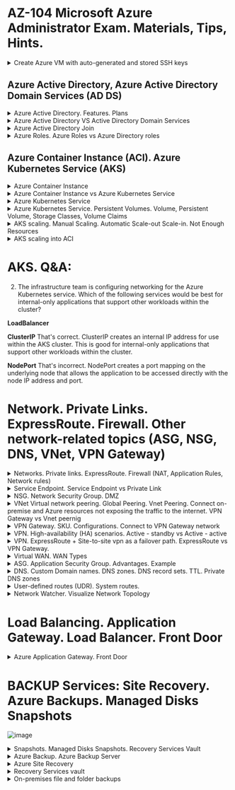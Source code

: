 # AZ-104 Microsoft Azure Administrator Exam. Materials, Tips, Hints.

<details>
<summary>Create Azure VM with auto-generated and stored SSH keys</summary>

> az vm create \
    --resource-group YOUR_RESOURCE_GROUP \
    --name SampleVM2 \
    --image UbuntuLTS \
    --admin-username azureuser \
    --generate-ssh-keys \

</details>  

## Azure Active Directory, Azure Active Directory Domain Services (AD DS)

<details>
<summary>Azure Active Directory. Features. Plans</summary>

![image](https://user-images.githubusercontent.com/4239376/187085417-662708e0-87eb-445c-b6d0-aaea1e0fdc98.png)

</details>

<details>
<summary>Azure Active Directory VS Active Directory Domain Services</summary>

![image](https://user-images.githubusercontent.com/4239376/187085204-f65f3882-d2c3-4369-ab04-b8fbf65cb190.png)

Azure Active Directory is different
* Although Azure AD has many similarities to AD DS, there are also many differences. It is important to realize that using Azure AD is different from deploying an Active Directory domain controller on an Azure virtual machine and adding it to your on-premises domain. Here are some characteristics of Azure AD that make it different.

1. Identity solution. Azure AD is primarily an identity solution, and it is designed for Internet-based applications by using HTTP and HTTPS communications.
REST API Querying. Because Azure AD is HTTP/HTTPS based, it cannot be queried through LDAP. Instead, Azure AD uses the REST API over HTTP and HTTPS.
2. Communication Protocols. Because Azure AD is HTTP/HTTPS based, it does not use Kerberos authentication. Instead, it uses HTTP and HTTPS protocols such as SAML, WS-Federation, and OpenID Connect for authentication (and OAuth for authorization).
3. Federation Services. Azure AD includes federation services, and many third-party services (such as Facebook).
4. Flat structure. Azure AD users and groups are created in a flat structure, and there are no Organizational Units (OUs) or Group Policy Objects (GPOs).
</details>

<details>
<summary>Azure Active Directory Join</summary>

  Azure AD Join is designed to provide access to organizational apps and resources and to simplify Windows deployments of work-owned devices. AD Join has these benefits.  
  Azure Active Directory (Azure AD) enables single sign-on to devices, apps, and services from anywhere. IT administrators must ensure corporate assets are protected and that devices meet standards for security and compliance.  
  ![image](https://user-images.githubusercontent.com/4239376/187085477-db312954-4af1-49b3-877c-ea64fa03f245.png)

  ### Azure AD Join benefits:
* Single-Sign-On (SSO) to your Azure-managed SaaS apps and services. Your users won't have additional authentication prompts when accessing work resources. The SSO functionality is available even when users are not connected to the domain network.
* Enterprise state roaming of user settings across joined devices. With Windows 10, users gain the ability to securely synchronize their user settings and application settings data to the cloud. This reduces the time to configure a new device.
* Access to Microsoft Store for Business using an Azure AD account. Your users can choose from an inventory of applications pre-selected by the organization.
* Windows Hello support for secure and convenient access to work resources.
* Restriction of access to apps from only devices that meet compliance policy.
* Seamless access to on-premise resources when the device has line of sight to the on-premises domain controller.

  ### Connection options:
* Registering a device to Azure AD enables you to manage a device’s identity. Azure AD device registration provides the device with an identity that is used to authenticate the device when a user signs-in to Azure AD. You can use the identity to enable or disable a device.
* Joining a device is an extension to registering a device. Joining provides the benefits of registering and changes the local state of a device. Changing the local state enables your users to sign-in to a device using an organizational work or school account instead of a personal account.
  
</details>

<details>
<summary>Azure Roles. Azure Roles vs Azure Directory roles</summary>

![image](https://user-images.githubusercontent.com/4239376/187094387-e7732727-4847-419a-a3f9-af31cefd071a.png)
![image](https://user-images.githubusercontent.com/4239376/187094390-944ae973-6a22-4828-904d-a9cee7afc8a8.png)
1. Actions
2. NoActions
3. DataActions

* Classic subscription administrator roles
* Azure role-based access control (RBAC) roles
* Azure Active Directory (Azure AD) administrator roles

![image](https://user-images.githubusercontent.com/4239376/187094377-029444cf-0bf9-4ae6-88cd-e906a6c11db9.png)

### The following diagram illustrates how Azure AD Admin roles are different from Azure RBAC roles. 
Azure AD Admin roles are used to manage resources in Azure AD, such as users, groups, and domains. Azure RBAC roles provide more fine-grained access management to Azure resources.

![image](https://user-images.githubusercontent.com/4239376/187094494-02376152-8d06-41ad-87e6-c6ebba533793.png)

</details>

## Azure Container Instance (ACI). Azure Kubernetes Service (AKS)

<details>
<summary>Azure Container Instance</summary>

### Intro:
The top-level resource in Azure Container Instances is the container group. A container group is a collection of containers that get scheduled on the same host machine. The containers in a container group share a lifecycle, resources, local network, and storage volumes. It's similar in concept to a pod in Kubernetes.

![image](https://user-images.githubusercontent.com/4239376/188326890-ee3cf8a5-cb0e-44ff-a508-7b4ddb002994.png)
![image](https://user-images.githubusercontent.com/4239376/188326898-b7259ee3-83e1-4db8-983f-cbb2c3b77b92.png)

### An example container group:
* Is scheduled on a single host machine.
* Is assigned a DNS name label.
* Exposes a single public IP address, with one exposed port.
* Consists of two containers. One container listens on port 80, while the other listens on port 1433.
* Includes two Azure file shares as volume mounts, and each container mounts one of the shares locally.

### Resource allocation
Azure Container Instances allocates resources such as CPUs, memory, and optionally GPUs to a multi-container group by adding the resource requests of the instances in the group. Taking CPU resources as an example, if you create a container group with two container instances, each requesting one CPU, then the container group is allocated 2 CPUs.

### Common scenarios
* Multi-container groups are useful in cases where you want to divide a single functional task into a small number of container images. These images can then be delivered by different teams and have separate resource requirements. Example usage could include:

* A container serving a web application and a container pulling the latest content from source control.
* An application container and a logging container. The logging container collects the logs and metrics output by the main application and writes them to long-term storage.
* An application container and a monitoring container. The monitoring container periodically makes a request to the application to ensure that it's running and responding correctly, and raises an alert if it's not.
* A front-end container and a back-end container. The front end might serve a web application, with the back end running a service to retrieve data.

</details>

<details>
<summary>Azure Container Instance vs Azure Kubernetes Service</summary>

ACI is easier, lightweight solution to run your containerized instances. AKS is more about handling complex scenarios when you need to manage a series of pods, containers in them and so on.

</details>

<details>
<summary>Azure Kubernetes Service</summary>

## The standard container management runtime focuses on managing individual containers. If you want to scale a complex system with multiple containers working together, this scenario becomes challenging. To make the management process easier, it's common to use a container management platform, such as Kubernetes.
  
![image](https://user-images.githubusercontent.com/4239376/188499804-71c3d4d6-81de-481d-97fc-9764aef4d2a3.png)
  
* Pools are groups of nodes with identical configurations.

* Nodes are individual virtual machines running containerized applications.

* Pods are a single instance of an application. A pod can contain multiple containers.

* Container is a lightweight and portable executable image that contains software and all of its dependencies.

* Deployment has one or more identical pods managed by Kubernetes.

* Manifest is the YAML file describing a deployment.

## Kubernetes Cluster
  
![image](https://user-images.githubusercontent.com/4239376/188499954-766b2e58-98dd-4a8f-b58c-97f8b9f07bc4.png)

### A Kubernetes cluster is divided into two components:

Azure-managed nodes, which provide the core Kubernetes services and orchestration of application workloads.
Customer-managed nodes that run your application workloads.
  
### Azure-managed node

When you create an AKS cluster, a cluster node is automatically created and configured. This node is provided as a managed Azure resource abstracted from the user. You pay only for running agent nodes
  
### Nodes and node pools
To run your applications and supporting services, you need a Kubernetes node. An AKS cluster contains one or more nodes (Azure Virtual Machines) that run the Kubernetes node components and the container runtime.
  
* The kubelet is the Kubernetes agent that processes the orchestration requests from the Azure-managed node, and scheduling of running the requested containers. 
* Virtual networking is handled by the kube-proxy on each node. The proxy routes network traffic and manages IP addressing for services and pods.
* The container runtime is the component that allows containerized applications to run and interact with additional resources such as the virtual network and storage. AKS clusters using Kubernetes version 1.19 node pools and greater use containerd as its container runtime. AKS clusters using Kubernetes prior to v1.19 for node pools use Moby (upstream docker) as its container runtime.
  
Nodes of the same configuration are grouped together into node pools. A Kubernetes cluster contains one or more node pools. The initial number of nodes and size are defined when you create an AKS cluster, which creates a default node pool. This default node pool in AKS contains the underlying VMs that run your agent nodes.

### Ingress Controller
  In Kubernetes, Services logically group pods to allow for direct access via an IP address or DNS name and on a specific port. You can also distribute traffic using a load balancer. More complex routing of application traffic can also be achieved with Ingress Controllers. Security and filtering of the network traffic for pods is possible with Kubernetes network policies.
  
### Pods
Kubernetes uses pods to run an instance of your application. A pod represents a single instance of your application. Pods typically have a 1:1 mapping with a container, although there are advanced scenarios where a pod might contain multiple containers. These multi-container pods are scheduled together on the same node, and allow containers to share related resources.
  
</details>

<details>
<summary>Azure Kubernetes Service. Persistent Volumes. Volume, Persistent Volume, Storage Classes, Volume Claims</summary>
  
![image](https://user-images.githubusercontent.com/4239376/188500754-d6adcacf-d378-4f7b-875c-f2758d999d3e.png)  
## Applications that run in Azure Kubernetes Service (AKS) may need to store and retrieve data. 
  
  For some application workloads, this data storage can use local, fast storage on the node that is no longer needed when the pods are deleted. Other application workloads may require storage that persists on more regular data volumes within the Azure platform. Multiple pods may need to share the same data volumes, or reattach data volumes if the pod is rescheduled on a different node. Finally, you may need to inject sensitive data or application configuration information into pods.
  
* Volumes
* Persistent volumes
* Storage classes
* Persistent volume claims
  
### Volumes
Applications often need to be able to store and retrieve data. As Kubernetes typically treats individual pods as ephemeral, disposable resources, different approaches are available for applications use and persist data as necessary. A volume represents a way to store, retrieve, and persist data across pods and through the application lifecycle.  
  
Traditional volumes to store and retrieve data are created as Kubernetes resources backed by Azure Storage. You can manually create these data volumes to be assigned to pods directly, or have Kubernetes automatically create them. These data volumes can use Azure Disks or Azure Files:  
  
* Azure Disks can be used to create a Kubernetes DataDisk resource. Disks can use Azure Premium storage, backed by high-performance SSDs, or Azure Standard storage, backed by regular HDDs. For most production and development workloads, use Premium storage. Azure Disks are mounted as ReadWriteOnce, so are only available to a single node. For storage volumes that can be accessed by multiple nodes simultaneously, use Azure Files.
* Azure Files can be used to mount an SMB 3.0 share backed by an Azure Storage account to pods. Files let you share data across multiple nodes and pods. Files can use Azure Standard storage backed by regular HDDs, or Azure Premium storage, backed by high-performance SSDs.
 
### Persistent volumes
Volumes are defined and created as part of the pod lifecycle only exist until the pod is deleted. Pods often expect their storage to remain if a pod is rescheduled on a different host during a maintenance event, especially in StatefulSets. A persistent volume (PV) is a storage resource created and managed by the Kubernetes API that can exist beyond the lifetime of an individual pod.  
  
Azure Disks or Files are used to provide the PersistentVolume. As noted in the previous section on Volumes, the choice of Disks or Files is often determined by the need for concurrent access to the data or the performance tier.  
  
A PersistentVolume can be statically created by a cluster administrator, or dynamically created by the Kubernetes API server. If a pod is scheduled and requests storage that is not currently available, Kubernetes can create the underlying Azure Disk or Files storage and attach it to the pod. Dynamic provisioning uses a StorageClass to identify what type of Azure storage needs to be created.  
   
### Storage classes
To define different tiers of storage, such as Premium and Standard, you can create a StorageClass. The StorageClass also defines the reclaimPolicy. This reclaimPolicy controls the behavior of the underlying Azure storage resource when the pod is deleted and the persistent volume may no longer be required. The underlying storage resource can be deleted, or retained for use with a future pod.
  
**In AKS, four initial StorageClasses are created for cluster using the in-tree storage plugins:**

* default - Uses Azure StandardSSD storage to create a Managed Disk. The reclaim policy ensures that the underlying Azure Disk is deleted when the persistent volume that used it is deleted.
* managed-premium - Uses Azure Premium storage to create a Managed Disk. The reclaim policy again ensures that the underlying Azure Disk is deleted when the persistent volume that used it is deleted.
* azurefile - Uses Azure Standard storage to create an Azure File Share. The reclaim policy ensures that the underlying Azure File Share is deleted when the persistent volume that used it is deleted.
* azurefile-premium - Uses Azure Premium storage to create an Azure File Share. The reclaim policy ensures that the underlying Azure File Share is deleted when the persistent volume that used it is deleted.
  
  If no StorageClass is specified for a persistent volume, the default StorageClass is used. Take care when requesting persistent volumes so that they use the appropriate storage you need. You can create a StorageClass for additional needs using kubectl.
  
### Persistent volume claims
A PersistentVolumeClaim requests either Disk or File storage of a particular StorageClass, access mode, and size. The Kubernetes API server can dynamically provision the underlying storage resource in Azure if there is no existing resource to fulfill the claim based on the defined StorageClass. The pod definition includes the volume mount once the volume has been connected to the pod.

**A PersistentVolume is bound to a PersistentVolumeClaim once an available storage resource has been assigned to the pod requesting it. There is a 1:1 mapping of persistent volumes to claims.**
  
</details> 

<details>
<summary>AKS scaling. Manual Scaling. Automatic Scale-out Scale-in. Not Enough Resources</summary>

  ![image](https://user-images.githubusercontent.com/4239376/188501775-da85b625-2e80-42cc-91f8-7ebeb8959850.png)

## As you run applications in Azure Kubernetes Service (AKS), you may need to increase or decrease the amount of compute resources. 
As the number of application instances you need change, the number of underlying Kubernetes nodes may also need to change.
  
  
### Manually scale pods or nodes
  You can manually scale replicas (pods) and nodes to test how your application responds to a change in available resources and state. Manually scaling resources also lets you define a set amount of resources to use to maintain a fixed cost, such as the number of nodes. To manually scale, you define the replica or node count, and the Kubernetes API schedules creating new pods or draining nodes.
  
### Horizontal pod autoscaler (checks the Metrics API every 30 seconds)
  Kubernetes uses the horizontal pod autoscaler (HPA) to monitor the resource demand and automatically scale the number of replicas. By default, the horizontal pod autoscaler checks the Metrics API every 30 seconds for any required changes in replica count. When changes are required, the number of replicas is increased or decreased accordingly. Horizontal pod autoscaler works with AKS clusters that have deployed the Metrics Server for Kubernetes 1.8+.

  When you configure the horizontal pod autoscaler for a given deployment, you define the minimum and maximum number of replicas that can run. You also define the metric to monitor and base any scaling decisions on, such as CPU usage.
  
### Cooldown of scaling events
  As the horizontal pod autoscaler checks the Metrics API every 30 seconds, previous scale events may not have successfully completed before another check is made. This behavior could cause the horizontal pod autoscaler to change the number of replicas before the previous scale event has been able to receive application workload and the resource demands to adjust accordingly.

  To minimize these race events, cooldown or delay values can be set. These values define how long the horizontal pod autoscaler must wait after a scale event before another scale event can be triggered. This behavior allows the new replica count to take effect and the Metrics API reflect the distributed workload. By default, the delay on scale up events is 3 minutes, and the delay on scale down events is 5 minutes.
  
  You may need to tune these cooldown values. The default cooldown values may give the impression that the horizontal pod autoscaler isn't scaling the replica count quickly enough. For example, to more quickly increase the number of replicas in use, reduce the --horizontal-pod-autoscaler-upscale-delay when you create your horizontal pod autoscaler definitions using kubectl.
  
### Cluster autoscaler
To respond to changing pod demands, Kubernetes has a cluster autoscaler that adjusts the number of nodes based on the requested compute resources in the node pool. By default, the cluster autoscaler checks the API server every 10 seconds for any required changes in node count. If the cluster autoscale determines that a change is required, the number of nodes in your AKS cluster is increased or decreased accordingly. The cluster autoscaler works with RBAC-enabled AKS clusters that run Kubernetes 1.10.x or higher.

Cluster autoscaler is typically used alongside the horizontal pod autoscaler. When combined, the horizontal pod autoscaler increases or decreases the number of pods based on application demand, and the cluster autoscaler adjusts the number of nodes as needed to run those additional pods accordingly.
  
### Scale out events (IF NOT ENOUGH NODE RESOURCES)
If a node does not have sufficient compute resources to run a requested pod, that pod cannot progress through the scheduling process. The pod cannot start unless other compute resources are available within the node pool.
  
  When the cluster autoscaler notices pods that cannot be scheduled due to node pool resource constraints, the number of nodes within the node pool is increased to provide the extra compute resources. When those additional nodes are successfully deployed and available for use within the node pool, the pods are then scheduled to run on them.
  
* If your application needs to scale rapidly, some pods may remain in a state waiting to be scheduled until the new nodes deployed by the cluster autoscaler can accept the scheduled pods. For applications that have high burst demands, you can scale with virtual nodes and Azure Container Instances.
  
### Scale in events
The cluster autoscaler also monitors the pod scheduling status for nodes that have not recently received new scheduling requests. This scenario indicates that the node pool has more compute resources than are required, and that the number of nodes can be decreased.

A node that passes a threshold for no longer being needed for 10 minutes by default is scheduled for deletion. When this situation occurs, pods are scheduled to run on other nodes within the node pool, and the cluster autoscaler decreases the number of nodes.
  
</details>

<details>
<summary>AKS scaling into ACI</summary>
  
  ![image](https://user-images.githubusercontent.com/4239376/188502805-09e66102-c7ab-49e8-9e4d-a708d2cf8561.png)

  To rapidly scale your AKS cluster, you can integrate with Azure Container Instances (ACI). Kubernetes has built-in components to scale the replica and node count. However, if your application needs to rapidly scale, the horizontal pod autoscaler may schedule more pods than can be provided by the existing compute resources in the node pool. If configured, this scenario would then trigger the cluster autoscaler to deploy additional nodes in the node pool. It may take a few minutes for those nodes to successfully provision.

* ACI lets you quickly deploy container instances without more infrastructure overhead. When you connect with AKS, ACI becomes a secured, logical extension of your AKS cluster. The Virtual Kubelet component is installed in your AKS cluster that presents ACI as a virtual Kubernetes node. Kubernetes can then schedule pods that run as ACI instances through virtual nodes, not as pods on VM nodes directly in your AKS cluster.
  
</details>

# AKS. Q&A:
2. The infrastructure team is configuring networking for the Azure Kubernetes service. Which of the following services would be best for internal-only applications that support other workloads within the cluster?

**LoadBalancer**

**ClusterIP**
That's correct. ClusterIP creates an internal IP address for use within the AKS cluster. This is good for internal-only applications that support other workloads within the cluster.

**NodePort**
That's incorrect. NodePort creates a port mapping on the underlying node that allows the application to be accessed directly with the node IP address and port.

# Network. Private Links. ExpressRoute. Firewall. Other network-related topics (ASG, NSG, DNS, VNet, VPN Gateway)

<details>
<summary>Networks. Private links. ExpressRoute. Firewall (NAT, Application Rules, Network rules)</summary>
  Private links - could organize access between your private network and Azure resource.  Could be created once network created.  
  ExpressRoute - Azure - on-premise connection. 
  
## Firewall
    
![image](https://user-images.githubusercontent.com/4239376/188989290-6bde02fd-2cb8-47e3-91db-11670291e7f3.png)
    
### Topology
  It's recommended to use a hub-spoke network topology when deploying a firewall.

![image](https://user-images.githubusercontent.com/4239376/188988384-1b7a72b7-c469-49fd-b862-272adc8c22fa.png)
    
* The hub is a virtual network in Azure that acts as a central point of connectivity to your on-premises network.
* The spokes are virtual networks that peer with the hub, and can be used to isolate workloads.
* Traffic flows between the on-premises datacenter and the hub through an ExpressRoute or VPN gateway connection.

## Azure Firewall Features
    * Built-in high availability.  load balancers aren't required.
    * Availability Zones. Azure Firewall can be configured during deployment to span multiple Availability Zones for increased availability.
    * Network traffic filtering rules. You can centrally create allow or deny network filtering rules by source and destination IP address, port, and protocol. 
    * Threat intelligence. to alert and deny traffic from/to known malicious IP addresses and domains. The IP addresses and domains are sourced from the Microsoft Threat Intelligence feed.
    * Azure Monitor - built-in

## Azure Firewall combinations
    
![image](https://user-images.githubusercontent.com/4239376/188989451-ea20e496-b26c-472c-bd09-5dfd4fb32b97.png)

* Could be combines with Bastion (RDP\SSH traffic protection to your VMs)
* Could work together with VPN Gateway (Entry point from on-premise DC)

## Azure Firewall rules

![image](https://user-images.githubusercontent.com/4239376/188990044-04cca4c2-5ecb-4cf2-914d-8aa03fd86f01.png)

</details>  

<details>
<summary>Service Endpoint. Service Endpoint vs Private Link</summary>

A virtual network service endpoint provides the identity of your virtual network to the Azure service. Once service endpoints are enabled in your virtual network, you can secure Azure service resources to your virtual network by adding a virtual network rule to the resources.
    
![image](https://user-images.githubusercontent.com/4239376/189526580-ff10eb7f-3e4c-45fd-8f98-ae23c18baf07.png)

## Compare with Private link

Private Link is a newer solution than Service Endpoints.  
See alse here: https://samcogan.com/service-endpoints-and-private-link-whats-the-difference/
![image](https://user-images.githubusercontent.com/4239376/189526610-af2494b9-6289-4fd9-b9f7-2c6348e13773.png)

The key difference between Private Link and Service Endpoints is that with Private Link you are injecting the multi-tenant PaaS resource into your virtual network. With Service Endpoints, traffic still left you vNet and hit the public endpoint of the PaaS resource, with Private Link the PaaS resource sits within your vNet and gets a private IP on your vNet. When you send traffic to the PaaS resource, it does not leave the virtual network.

## Private Link case

![image](https://user-images.githubusercontent.com/4239376/189526704-f1432613-af85-4ccb-9e3b-1e2e5b59d3ac.png)

* Private connectivity to services on Azure. Traffic remains on the Microsoft network, with no public internet access. Connect privately to services running in other Azure regions. Private Link is global and has no regional restrictions.
* Integration with on-premises and peered networks. Access private endpoints over private peering or VPN tunnels from on-premises or peered virtual networks. Microsoft hosts the traffic, so you don’t need to set up public peering or use the internet to migrate your workloads to the cloud.
* Protection against data exfiltration for Azure resources. Use Private Link to map private endpoints to Azure PaaS resources. When there is a security incident within your network, only the mapped resource would be accessible, eliminating the threat of data exfiltration.
* Services delivered directly to your customers’ virtual networks. Privately consume Azure PaaS, Microsoft partner, and your own services in your virtual networks on Azure. Private Link works across Azure Active Directory (Azure AD) tenants to help unify your experience across services. Send, approve, or reject requests directly, without permissions or role-based access controls.
    
</details>

<details>
<summary>NSG. Network Security Group. DMZ</summary>

## NSG

You can limit network traffic to resources in a virtual network using a network security group (NSG). A network security group contains a list of security rules that allow or deny inbound or outbound network traffic. An NSG can be associated to a subnet or a network interface. A network security group can be associated multiple times.

There are three default inbound security rules.  

![image](https://user-images.githubusercontent.com/4239376/189196019-03aa54d1-7b1b-4583-85ce-72aa6c41add2.png)

There are three default outbound security rules.  

![image](https://user-images.githubusercontent.com/4239376/189196054-42265689-d63b-41bd-8b54-234c4478e3e1.png)

You can add more rules by specifying:

* Name
* Priority
* Port
* Protocol (Any, TCP, UDP)
*Source (Any, IP Addresses, Service tag)
* Destination (Any, IP Addresses, Virtual Network)
* Action (Allow or Deny)

## Example:

![image](https://user-images.githubusercontent.com/4239376/189196512-62f8f17f-c23f-471a-9547-1ceaa11fe995.png)

In the above example, if there was incoming traffic on port 80, you would need to have the NSG at the subnet level ALLOW port 80. You would also need another N S G with an ALLOW rule on port 80 at the NIC level.

</details>

<details>
<summary>VNet Virtual network peering. Global Peering. Vnet Peering. Connect on-premise and Azure resources not exposing the traffic to the internet. VPN Gateway vs Vnet peernig</summary>


**Create network:**    
    
> az network vnet create \
    --resource-group <YOUR_RESOURCE_GROUP> \
    --name SalesVNet \
    --address-prefixes 10.1.0.0/16 \
    --subnet-name <SUBNET_NAME> \
    --subnet-prefixes 10.1.1.0/24 \
    --location northeurope
    
**Create peering connection:**
> az network vnet peering create \
    --name <FROM_SUBNET_TO_SUBNET_NAME>
    --remote-vnet <FIRST_SUBNET_NAME> \
    --resource-group <RESOURCE_GROUP_OF_DESTINATION_SUBNET> \
    --vnet-name <SECOND_SUBNET_NAME> \
    --allow-vnet-access  
    
**Show list of established connections:**
> az network vnet peering list \
    --resource-group <RESOURCE_GROUP_ID> \
    --vnet-name <YOUR_NETWORK> \
    --query "[].{Name:name, Resource:resourceGroup, PeeringState:peeringState, AllowVnetAccess:allowVirtualNetworkAccess}"\
    --output table
    
Several business units have identified services in these virtual networks that need to communicate with each other. You need to enable this connectivity, but you don't want to expose these services to the internet. You also want to keep the integration as simple as possible.

![image](https://user-images.githubusercontent.com/4239376/189206782-c6cef64a-ce76-4135-b5e2-945fa6bde316.png)

## How to create
    
![image](https://user-images.githubusercontent.com/4239376/189207616-60a3f1f6-2b99-49ee-8a9e-25cf8d40c9e7.png)

1. Create two virtual networks.
2. Peer the virtual networks.
  Optional:  
3. Create virtual machines in each virtual network.
4. Test the communication between the virtual machines.    
    
### Advantages

* Private. Network traffic between peered virtual networks is private. Traffic between the virtual networks is kept on the Microsoft backbone network. No public Internet, gateways, or encryption is required in the communication between the virtual networks.
* Performance. A low-latency, high-bandwidth connection between resources in different virtual networks.
* Communication. The ability for resources in one virtual network to communicate with resources in a different virtual network, once the virtual networks are peered.
* Seamless. The ability to transfer data across Azure subscriptions, deployment models, and across Azure regions.
* No disruption. No downtime to resources in either virtual network when creating the peering, or after the peering is created.

![image](https://user-images.githubusercontent.com/4239376/189206979-5a706e1f-9be9-484b-97cd-71e0f8ef524a.png)

## VNet is non-transitive
    
VNet Peering is nontransitive. When you establish VNet peering between VNet1 and VNet2 and between VNet2 and VNet3, VNet peering capabilities do not apply between VNet1 and VNet3.
    
* Implement a multi-level hub and spoke architecture.
* Overcome the limit on the number of VNet peerings per virtual network.
  
![image](https://user-images.githubusercontent.com/4239376/189208010-a12b91d1-20f3-4d92-b663-c607e6e7e382.png)

## VNet Global Peering vs Virtual Network Peering

* Virtual network peering connects virtual networks in the same Azure region, such as two virtual networks in North Europe.
* Global virtual network peering connects virtual networks that are in different Azure regions, such as a virtual network in North Europe and a virtual network in West Europe.

## Vnet Peering Usecases

* Cross-subscription virtual network peering. You can use virtual network peering even when both virtual networks are in different subscriptions. This set up might be necessary for mergers and acquisitions or to connect virtual networks in subscriptions that different departments manage. Virtual networks can be in different subscriptions, and the subscriptions can use the same or different Azure Active Directory tenants.

* Gateway transit. You can connect to your on-premises network from a peered virtual network if you enable gateways transit from a virtual network that has a VPN gateway. 

* Overlapping address spaces. IP address spaces of connected networks within Azure, between Azure and your on-premises network can't overlap. 
![image](https://user-images.githubusercontent.com/4239376/190232252-14f36ff7-24d3-4537-8f99-b0dcc1b16433.png)


## VPN Gateway vs VNet peering

* A VPN gateway is a specific type of VNet gateway that is used to send traffic between an Azure virtual network and an on-premises location over the public internet. You can also use a VPN gateway to send traffic between VNets. Each VNet can have only one VPN gateway.
    
[https://azure.microsoft.com/en-us/blog/vnet-peering-and-vpn-gateways/](https://azure.microsoft.com/en-us/blog/vnet-peering-and-vpn-gateways/)

![image](https://user-images.githubusercontent.com/4239376/189207302-17f68f0d-4423-4621-bcbf-efc941a74e0f.png)
    
![image](https://user-images.githubusercontent.com/4239376/189207320-54d54ddc-4047-4d2f-8f63-2972c3b57a82.png)

    
## Which is best for you?

While we offer two ways to connect VNets, based on your specific scenario and needs, you might want to pick one over the other.

* VNet Peering provides a low latency, high bandwidth connection useful in scenarios such as cross-region data replication and database failover scenarios. Since traffic is completely private and remains on the Microsoft backbone, customers with strict data policies prefer to use VNet Peering as public internet is not involved. Since there is no gateway in the path, there are no extra hops, ensuring low latency connections.

* VPN Gateways provide a limited bandwidth connection and is useful in scenarios where encryption is needed, but bandwidth restrictions are tolerable. In these scenarios, customers are also not as latency-sensitive.
    
# Q & A
    
1. Which of the following allows peered virtual networks to share the gateway and get access to resources?
* Gateway transit
    
2. Virtual network peering is successfully established when the peering status for both virtual network peerings shows which status?
* Connected
    
</details>

<details>
<summary>VPN Gateway. SKU. Configurations. Connect to VPN Gateway network</summary>

![image](https://user-images.githubusercontent.com/4239376/189523382-b5983f25-9185-4b72-b3f6-cee2b93fe86b.png)

**A VPN gateway is a specific type of virtual network gateway that is used to send encrypted traffic between an Azure virtual network and an on-premises location over the public Internet. You also use a VPN gateway to send encrypted traffic between Azure virtual networks over the Microsoft network.**

* Site-to-site connections connect on-premises datacenters to Azure virtual networks
* VNet-to-VNet connections connect Azure virtual networks (custom)
* Point-to-site (User VPN) connections connect individual devices to Azure virtual networks

![image](https://user-images.githubusercontent.com/4239376/189523400-ffa6ac9d-6b80-4ffc-aaa7-e27ce9517294.png)

## VPN Gateway vs VNet peering

* A VPN gateway is a specific type of VNet gateway that is used to send traffic between an Azure virtual network and an on-premises location over the public internet. You can also use a VPN gateway to send traffic between VNets. Each VNet can have only one VPN gateway.
    
## VPN Gateway creation
    
* Before creating a virtual network gateway for your virtual network, you first need to create the gateway subnet. The gateway subnet contains the IP addresses that are used by the virtual network gateway. If possible, it's best to create a gateway subnet by using a CIDR block of /28 or /27 to provide enough IP addresses to accommodate future configuration requirements.

* When you create your gateway subnet, gateway VMs are deployed to the gateway subnet and configured with the required VPN gateway settings. Never deploy other resources (for example, additional VMs) to the gateway subnet. The gateway subnet must be named GatewaySubnet. 
    
## VPN Types. Route-based vs Policy-based

  VPN type. Route based or Policy based. Most VPN types are Route-based. The type of VPN you choose depends on the make and model of your VPN device, and the kind of VPN connection you intend to create. Typical route-based gateway scenarios include point-to-site, inter-virtual network, or multiple site-to-site connections. Route-based is also selected when you coexist with an ExpressRoute gateway or if you need to use IKEv2. Policy-based gateways support only IKEv1.

## SKU Types

  Use the drop-down to select a gateway SKU. Your choice will affect the number of tunnels you can have and the aggregate throughput benchmark. The benchmark is based on measurements of multiple tunnels aggregated through a single gateway. It is not a guaranteed throughput due to Internet traffic conditions and your application behaviors.
  
Generations:   
* Generation1 
* Generation2. 

  You cannot change generations or SKUs across generations. Basic and VpnGw1 SKUs are only supported in Generation1. VpnGw4 and VpnGw5 SKUs are only supported in Generation2.
 
![image](https://user-images.githubusercontent.com/4239376/189523479-56aa01b6-e6ee-4be9-b490-e7cd193adb58.png)

## VPN Gateway Type. Route-based VPNs vs Policy-based

* Route-based VPNs. Route-based VPNs use routes in the IP forwarding or routing table to direct packets into their corresponding tunnel interfaces. The tunnel interfaces then encrypt or decrypt the packets in and out of the tunnels. The policy (or traffic selector) for Route-based VPNs are configured as any-to-any (or wild cards).

* Policy-based VPNs. Policy-based VPNs encrypt and direct packets through IPsec tunnels based on the IPsec policies configured with the combinations of address prefixes between your on-premises network and the Azure VNet. The policy (or traffic selector) is defined as an access list in the VPN device configuration. When using a Policy-based VPN, keep in mind the following limitations:

Extra details:  

* Policy-Based VPNs can only be used on the Basic gateway SKU and is not compatible with other gateway SKUs.
* You can have only one tunnel when using a Policy-based VPN.
* You can only use Policy-based VPNs for S2S connections, and only for certain configurations. Most VPN Gateway configurations require a Route-based VPN.
  
## Connect to VPN Network
    
### Prerequisites
Set up the on-premises VPN gateway and decive you are going to use connecting to VPN Gateway in Azure.

    To configure your VPN device, you will need:

* A shared key. The same shared key that you specify when creating the VPN connection.
* The public IP address of your VPN gateway. The IP address can be new or existing.
    
![image](https://user-images.githubusercontent.com/4239376/189523759-ba5f4aef-d802-4629-9ab5-bd31f3991a97.png)
   
* Name. Enter a name for your connection.
* Connection type. Select Site-to-Site (IPSec) from the drop-down.
* Shared key (PSK). In this field, enter a shared key for your connection. You can generate or create this key yourself. In a site-to-site connection, the key you use is the same for your on-premises device and your virtual network gateway connection.
    
</details>

<details>
<summary>VPN. High-availability (HA) scenarios. Active - standby vs Active - active</summary>
    
![image](https://user-images.githubusercontent.com/4239376/189523923-39e51b49-1e0f-4b28-9abf-13cee3b4b673.png)
![image](https://user-images.githubusercontent.com/4239376/189523932-a6fa3ae7-b62d-4fa2-845f-8e6eab6ee3cb.png)
   
</details>

<details>
<summary>VPN. ExpressRoute + Site-to-site vpn as a failover path. ExpressRoute vs VPN Gateway.</summary>
  
![image](https://user-images.githubusercontent.com/4239376/189525781-39ac2fae-7379-4375-82c2-0336d8c62746.png)
    
## Consideration between options
![image](https://user-images.githubusercontent.com/4239376/189525862-2bc3b9ac-140c-447c-814f-eb85070c30dc.png)
    
</details>

<details>
<summary>Virtual WAN. WAN Types</summary>
  
Azure Virtual WAN is a networking service that provides optimized and automated branch connectivity to, and through, Azure. Azure regions serve as hubs that you can choose to connect your branches to. You use the Azure backbone to connect branches and enjoy branch-to-VNet connectivity.
    
Azure Virtual WAN brings together many Azure cloud connectivity services such as site-to-site VPN, User VPN (point-to-site), and ExpressRoute into a single operational interface. 
    
![image](https://user-images.githubusercontent.com/4239376/189525905-aa8eeaf7-73c7-4874-9524-8c1b8f87dd96.png)

## WAN Types
![image](https://user-images.githubusercontent.com/4239376/189525921-50d488af-b03f-44e6-9211-ab2489a36faf.png)

    
</details>

<details>
<summary>ASG. Application Security Group. Advantages. Example</summary>

## ASG

Application Security Groups (ASGs) ) logically group virtual machines by workload and define network security rules based on those groups. ASGs work in the same way as NSGs but provide an application-centric way of looking at your infrastructure.

## Example: 

![image](https://user-images.githubusercontent.com/4239376/189197524-fb66aa41-5de5-4332-990b-007f954edcf8.png)

* Let’s consider a usage case for an online retailer. In this scenario, it's important to control the network traffic to the application virtual machines. Here are the requirements.

* Shoppers access the company’s product catalog hosted on Web Servers. The Web Servers must be accessible from the internet over HTTP port 80 and HTTPS port 443.

* Inventory information is located on Database Servers. The Database Servers must be accessible over port 1433. Only the Web Servers should have access to the Database Servers.

### Answer:

For this scenario, we would:

Create an ASG (WebASG) that groups the Web Servers. Create another ASG (DBASG) that groups the Database Servers. Assign the corresponding server NICs to each ASG.  
Inside the NSG, create following rules:  

* Priority: 100, allow access from the internet to WebASG with port 80 and 443.
* Priority: 110, allow access from WebASG to DBASG with port 1433.
* Priority: 120, deny access from anywhere to DBASG with port 1433.

## ASG Advantages

* The configuration doesn’t require specific IP addresses. It would be difficult to specify IP addresses because of the number of servers and because the IP addresses could change. You also don't need to arrange the servers into a specific subnet.

* This configuration doesn't require multiple rule sets. You don't need to create a separate rule for each VM. You can dynamically apply new rules to ASG. New security rules are automatically applied to all the VMs in the Application Security Group.

* The configuration is easy to maintain and understand since is based on workload usage.


</details>

<details>
<summary>DNS. Custom Domain names. DNS zones. DNS record sets. TTL. Private DNS zones</summary>

When you create an Azure subscription, an Azure AD domain is automatically created. This instance of the domain has an initial domain name in the form domainname.onmicrosoft.com. 
    
## Information about domain names

* You must be a global administrator to perform domain management tasks. The global administrator is the user who created the subscription.  
* Domain names in Azure AD are globally unique. When one Azure AD directory has verified a domain name, other directories can't use that name.  
* Before a custom domain name can be used by Azure AD, the custom domain name must be added to your directory and verified.  

## Domain name verification
    
After adding the custom domain name, you must verify ownership of the domain name. Verification is performed by adding a DNS record. The DNS record can be MX or TXT. Once the DNS record is added, Azure will query the DNS domain for the presence of the record. This could take several minutes or several hours. When Azure verifies the presence of the DNS record, it will then add the domain name to the subscription.
    
## DNS Zones

* A DNS zone hosts the DNS records for a domain. So, to start hosting your domain in Azure DNS, you need to create a DNS zone for that domain name. Each DNS record for your domain is then created inside this DNS zone.
    
* To delegate your domain to Azure DNS, you first need to know the name server names for your zone. Each time a DNS zone is created Azure DNS allocates name servers from a pool. Once the Name Servers are assigned, Azure DNS automatically creates authoritative NS records in your zone.
    
![image](https://user-images.githubusercontent.com/4239376/189201476-c950dec5-ccb9-40ff-ad99-7de85f2bd18e.png)

## Child Domains
    
  If you want to set up a separate child zone, you can delegate a subdomain in Azure DNS. For example, after configuring contoso.com in Azure DNS, you could configure a separate child zone for partners.contoso.com.

  Setting up a subdomain follows the same process as typical delegation. The only difference is that NS records must be created in the parent zone contoso.com in Azure DNS, rather than in the domain registrar.
    
    
## DNS Record Sets
    
It's important to understand the difference between DNS record sets and individual DNS records. A record set is a collection of records in a zone that have the same name and are the same type.
    
![image](https://user-images.githubusercontent.com/4239376/189202149-0d2e01a8-83e3-4796-a28b-564edb83bc2a.png)

* A record set cannot contain two identical records. Empty record sets (with zero records) can be created, but do not appear on the Azure DNS name servers. Record sets of type CNAME can contain one record at most.
    
* The Add record set page will change depending on the type of record you select. For an A record, you will need the TTL (Time to Live) and IP address. The time to live, or TTL, specifies how long each record is cached by clients before being requeried.
    
![image](https://user-images.githubusercontent.com/4239376/189202362-e375ea41-af6f-4115-8089-9a74cb634eaf.png)

## Private DNS zones

When using private DNS zones, you can use your own custom domain names rather than the Azure-provided names. Using custom domain names helps you to tailor your virtual network architecture to best suit your organization's needs. It provides name resolution for virtual machines (VMs) within a virtual network and between virtual networks. Additionally, you can configure zones names with a split-horizon view, which allows a private and a public DNS zone to share the name.
    
![image](https://user-images.githubusercontent.com/4239376/189202579-9440d2a9-a961-4470-b38c-3c0d146277df.png)
    
## Azure private DNS benefits
    
* Removes the need for custom DNS solutions. Previously, many customers created custom DNS solutions to manage DNS zones in their virtual network. You can now perform DNS zone management by using the native Azure infrastructure. This removes the burden of creating and managing custom DNS solutions.
* Use all common DNS records types. Azure DNS supports A, AAAA, CNAME, MX, PTR, SOA, SRV, and TXT records.
* Automatic hostname record management. Along with hosting your custom DNS records, Azure automatically maintains hostname records for the VMs in the specified virtual networks. In this scenario, you can optimize the domain names you use without needing to create custom DNS solutions or modify applications.
* Hostname resolution between virtual networks. Unlike Azure-provided host names, private DNS zones can be shared between virtual networks. This capability simplifies cross-network and service-discovery scenarios, such as virtual network peering.
* Familiar tools and user experience. To reduce the learning curve, this new offering uses well-established Azure DNS tools (PowerShell, Azure Resource Manager templates, and the REST API).
* Split-horizon DNS support. With Azure DNS, you can create zones with the same name that resolve to different answers from within a virtual network and from the public internet. A typical scenario for split-horizon DNS is to provide a dedicated version of a service for use inside your virtual network.
* Available in all Azure regions. The Azure DNS private zones feature is available in all Azure regions in the Azure public cloud.
    
    
### Private DNS. Scenario 1: Name resolution scoped to a single virtual network

![image](https://user-images.githubusercontent.com/4239376/189202934-3b8c5c15-cff8-4302-b6d6-ed74931a6409.png)

  In this scenario, you have a virtual network and resources in Azure, including virtual machines (VMs). You want to resolve the resources from within the virtual network via a specific domain name (DNS zone). You also need the name resolution to be private and not accessible from the internet. Furthermore, for the VMs within the VNET, you need Azure to automatically register them into the DNS zone.

  In the above diagram, VNET1 contains two VMs (VM1 and VM2). Each VM has a private IP address. When you create a Private Zone (contoso.lab) and link it to VNet1, Azure DNS will automatically create two A records in the zone if you enable auto registration in the link configuration. DNS queries from VM1 to resolve VM2.contoso.lab will receive a DNS response that contains the Private IP of VM2. And, a Reverse DNS query (PTR) for the Private IP of VM1 (10.0.0.4) issued from VM2 will receive a DNS response that contains the FQDN of VM1, as expected.
    
### Scenario 2: Name resolution for multiple networks    
    
![image](https://user-images.githubusercontent.com/4239376/189203157-41fb8499-4584-44fb-9227-d9ae421d8e96.png)
    
  Name resolution across multiple virtual networks is probably the most common usage for DNS private zones. The following diagram shows a simple version of this scenario where there are only two virtual networks - VNet1 and VNet2.
    
* VNet1 is designated as a Registration virtual network and VNET2 is designated as a Resolution virtual network.
* The intent is for both virtual networks to share a common zone contoso.lab.
* The Resolution and Registration virtual networks are linked to the zone.
* DNS records for the Registration VNet VMs are automatically created. You can manually add DNS records for VMs in the Resolution virtual network.
    
#### In this configuration:

* DNS queries across the virtual networks are resolved. A DNS query from a VM in the Resolution VNet, for a VM in the Registration VNet, will receive a DNS response containing the Private IP of VM.
* Reverse DNS queries are scoped to the same virtual network. A Reverse DNS (PTR) query from a VM in the Resolution virtual network, for a VM in the Registration VNet, will receive a DNS response containing the NXDOMAIN of the VM. But, a reverse DNS query from a VM in the Resolution VNet, for a VM in the same VNet, will receive the FQDN.
    
# Q & A
    
1. Azure Private DNS allows which of the following?
    
* Lets organizations manage and resolve domain names in a virtual network without adding a custom DNS solution.
Correct. Azure Private DNS manages and resolves domain names in a virtual network without adding a custom DNS solution.

2. Which of the following best summarizes the purpose of Azure DNS?
* Manages and hosts the registered domain and associated records.
Correct. Azure DNS hosts the registered domains. Administrators can control and configure the domain records, like A, CNAME, MX, and set up alias records.

3. What type of DNS record should be created to map one or more IP addresses against a single domain?

* A or AAAA
Correct. The A or AAAA record maps an IP address to a domain. Multiple IP addresses are known as a record set.

</details>

<details>
<summary>User-defined routes (UDR). System routes.</summary>

## initial scheme
Azure uses system routes to direct network traffic between virtual machines, on-premises networks, and the Internet. 
![image](https://user-images.githubusercontent.com/4239376/189526414-ea3e491a-307d-4d27-864b-70dcd591caf2.png)

## User-defined routes when you want to customize behavior
![image](https://user-images.githubusercontent.com/4239376/189526460-3577f026-ee04-400a-b26c-2c89fcc55d58.png)

</details>

<details>
<summary>Network Watcher. Visualize Network Topology</summary>

* Regional service
* Network Watcher provides tools to monitor, diagnose, view metrics, and enable or disable logs for resources in an Azure virtual network. 
* Verify IP Flow: Quickly diagnose connectivity issues from or to the internet and from or to the on-premises environment.
> When you deploy a VM, Azure applies several default security rules to the VM. These rules allow or deny traffic to or from the VM. You might override Azure's default rules or create additional rules. At some point, a VM may become unable to communicate with other resources, because of a security rule.

![image](https://user-images.githubusercontent.com/4239376/189740671-1ab02cc6-1682-47c9-b179-adf3579c4426.png)

* Next Hop: To determine if traffic is being directed to the intended destination by showing the next hop. This will help determine if networking routing is correctly configured.

* Visualize Network Topology

![image](https://user-images.githubusercontent.com/4239376/189740739-f288ee2d-2941-469f-b6a1-51d488208095.png)


</details>

# Load Balancing. Application Gateway. Load Balancer. Front Door

<details>
<summary>Azure Application Gateway. Front Door</summary>

# Application Gateway. Features
    
![image](https://user-images.githubusercontent.com/4239376/189547356-3fc92ea8-6f3d-41b8-8ce1-b9e9a6241bff.png)

The Application Gateway uses application layer routing. Application layer routing routes traffic to a pool of web servers based on the URL of a request. The back-end pool can include Azure virtual machines, Azure virtual machine scale sets, Azure App Service, and even on-premises servers.
    
* Support for the HTTP, HTTPS, HTTP/2 and WebSocket protocols.
* A web application firewall to protect against web application vulnerabilities.
* End-to-end request encryption.
* Autoscaling, to dynamically adjust capacity as your web traffic load change.
    
Can work together with WAF
    
![image](https://user-images.githubusercontent.com/4239376/189547415-429e43d0-9c2d-4a51-8185-aabc75bae9f3.png)

# Applicateion Gateway Inside
    
![image](https://user-images.githubusercontent.com/4239376/189547549-0307f644-1a95-4116-be5b-64122e18536f.png)

![image](https://user-images.githubusercontent.com/4239376/189547556-eccd0a5e-56b1-4a30-a69b-16602303b48e.png)

![image](https://user-images.githubusercontent.com/4239376/189547561-2967a0ed-37a5-47e0-92af-694ed1f264f5.png)

    
## Application Gateway Routing. Multiple Site routing. Path-based routing
 
### Multiple Site Routing:
    
![image](https://user-images.githubusercontent.com/4239376/189547439-32e11095-6a41-426c-9cc2-729d7fa40e62.png)

Multiple site routing configures more than one web application on the same application gateway instance. In a multi-site configuration, you register multiple DNS names (CNAMEs) for the IP address of the Application Gateway, specifying the name of each site. 
    
### Path-based routing
    
![image](https://user-images.githubusercontent.com/4239376/189547486-94c2c524-0b51-4291-a477-0cb0caac14de.png)

Path-based routing sends requests with different URL paths to different pools of back-end servers. For example, you could direct requests with the path /video/* to a back-end pool containing servers that are optimized to handle video streaming, and direct /images/* requests to a pool of servers that handle image retrieval.
    
# Front Door. Features
    
Azure Front Door supports dynamic site acceleration (DSA), TLS/SSL offloading and end to end TLS, Web Application Firewall, cookie-based session affinity, url path-based routing, free certificates and multiple domain management, and others.

# Application gateway vs Front Door
While both Front Door and Application Gateway are layer 7 (HTTP/HTTPS) load balancers, the primary difference is that Front Door is a non-regional service whereas Application Gateway is a regional service. While Front Door can load balance between your different scale units/clusters/stamp units across regions, Application Gateway allows you to load balance between your VMs/containers etc. that is within the scale unit.
    
</details>

# BACKUP Services: Site Recovery. Azure Backups. Managed Disks Snapshots

![image](https://user-images.githubusercontent.com/4239376/189547585-7bd8bb00-468d-4ae4-b3b8-1be016a58260.png)

<details>
<summary>Snapshots. Managed Disks Snapshots. Recovery Services Vault</summary>

![image](https://user-images.githubusercontent.com/4239376/189546975-e0d74a97-682a-402d-9e9e-6e2e4c711b8b.png)
    
![image](https://user-images.githubusercontent.com/4239376/189547008-eb8088ed-71db-47fc-9d0b-73a48a60072b.png)

</details>

<details>
<summary>Azure Backup. Azure Backup Server</summary>

![image](https://user-images.githubusercontent.com/4239376/189547050-8ba535c0-9b7f-48f9-8ce8-5e376d109b07.png)

An Azure backup job consists of two phases. First, a virtual machine snapshot is taken. Second, the virtual machine snapshot is transferred to the Azure Recovery Services vault.

## Azure Backup vs Azure Backup Server

![image](https://user-images.githubusercontent.com/4239376/189547139-ea301353-d323-43e8-b58f-f16e933a58f4.png)


</details>

<details>
<summary>Azure Site Recovery</summary>

Site Recovery helps ensure business continuity by keeping business apps and workloads running during outages. Site Recovery replicates workloads running on physical and virtual machines (VMs) from a primary site to a secondary location. When an outage occurs at your primary site, you fail over to secondary location, and access apps from there. After the primary location is running again, you can fall back to it.

![image](https://docs.microsoft.com/en-us/training/wwl-azure/configure-virtual-machine-backups/media/site-recovery-scenarios-388c71fd.png)

## Scenarios

* Replicate Azure VMs from one Azure region to another.
* Replicate on-premises VMware VMs, Hyper-V VMs, physical servers (Windows and Linux), Azure Stack VMs to Azure.
* Replicate AWS Windows instances to Azure.
* Replicate on-premises VMware VMs, Hyper-V VMs managed by System Center VMM, and physical servers to a secondary site.

## Features

* Using Site Recovery, you can set up and manage replication, failover, and failback from a single location in the Azure portal.
* Replication to Azure eliminates the cost and complexity of maintaining a secondary datacenter.
* Site Recovery orchestrates replication without intercepting application data. When you replicate to Azure, data is stored in Azure storage, with the resilience that it provides. When failover occurs, Azure VMs are created, based on the replicated data.
* Site Recovery provides continuous replication for Azure VMs and VMware VMs, and replication frequency as low as 30 seconds for Hyper-V.
* You can replicate using recovery points with application-consistent snapshots. These snapshots capture disk data, all data in memory, and all transactions in process.
* You can run planned failovers for expected outages with zero-data loss, or unplanned failovers with minimal data loss (depending on replication frequency) for unexpected disasters. You can easily fall back to your primary site when it's available again.
* Site Recovery integrates with Azure for simple application network management, including reserving IP addresses, configuring load-balancers, and integrating Azure * * Traffic Manager for efficient network switchovers.

</details>
    
<details>
<summary>Recovery Services vault</summary>
    
Recovery Services vaults store backup data for various Azure services such as IaaS VMs (Linux or Windows) and Azure SQL databases. Recovery Services vaults support System Center DPM, Windows Server, Azure Backup Server, and other services. Recovery Services vaults make it easy to organize your backup data, while minimizing management overhead.
    
![image](https://user-images.githubusercontent.com/4239376/190237732-f37b6acb-0271-4c20-b413-5985b6198b38.png)

## Recovery Services Vault

**Recovery Services vault** is a storage entity in Azure that houses data. The data is typically copies of data, or configuration information for virtual machines (VMs), workloads, servers, or workstations. You can use Recovery Services vaults to hold backup data for various Azure services such as IaaS VMs (Linux or Windows) and Azure SQL databases. Recovery Services vaults support System Center DPM, Windows Server, Azure Backup Server, and more. Recovery Services vaults make it easy to organize your backup data, while minimizing management overhead.  

**Can be used to backup on-premises virtual machines including: Hyper-V, VMware, System State, and Bare Metal Recovery.**

![image](https://user-images.githubusercontent.com/4239376/189547107-f1187c07-ebba-4863-847b-43b78113a6cb.png)
    
</details>
    
<details>
<summary>On-premises file and folder backups</summary>

![image](https://user-images.githubusercontent.com/4239376/190238182-331dfcf4-c1bf-484f-ae29-e5153e321986.png)

1. Create the recovery services vault. Within your Azure subscription, you will need to create a recovery services vault for the backups.
2. Download the agent and credential file. The recovery services vault provides a link to download the Azure Backup Agent. The Backup Agent will be installed on the local machine. There is also a credentials file that is required during the installation of the agent. You must have the latest version of the agent. Versions of the agent below 2.0.9083.0 must be upgraded by uninstalling and reinstalling the agent.
3. Install and register agent. The installer provides a wizard to configure the installation location, proxy server, and passphrase information. The downloaded credential file will be used to register the agent.
4. Configure the backup. Use the agent to create a backup policy including when to backup, what to backup, how long to retain items, and settings like network throttling.
    
</details>
